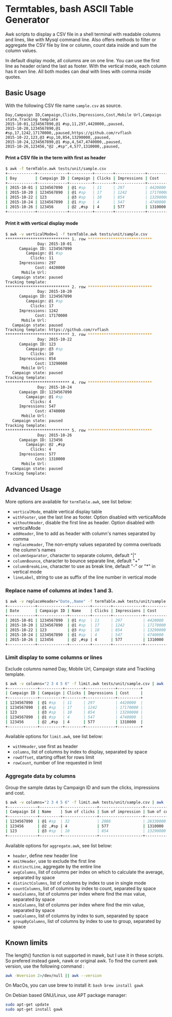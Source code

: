 # Termtables, bash ASCII Table Generator

Awk scripts to display a CSV file in a shell terminal with readable columns and lines, like with Mysql command line.
Also offers methods to filter or aggregate the CSV file by line or column, count data inside and sum the column values.

In default display mode, all columns are on one line. You can use the first line as header or/and the last as footer.
With the vertical mode, each column has it own line. All both modes can deal with lines with comma inside quotes.


## Basic Usage 

With the following CSV file name `sample.csv` as source.

```csv
Day,Campaign ID,Campaign,Clicks,Impressions,Cost,Mobile Url,Campaign state,Tracking template
2015-10-01,1234567890,@1 #sp,11,297,4420000,,paused,
2015-10-20,1234567890,@1 #sp,17,1242,17170000,,paused,https://github.com/rvflash
2015-10-22,123,@3 #sp,10,854,13290000,,paused,
2015-10-24,1234567890,@1 #sp,4,547,4740000,,paused,
2015-10-26,123456,"@2 ,#sp",4,577,1310000,,paused,
```


#### Print a CSV file in the term with first as header

```bash
$ awk -f termTable.awk tests/unit/sample.csv
+------------+-------------+----------+--------+-------------+----------+------------+----------------+----------------------------+
| Day        | Campaign ID | Campaign | Clicks | Impressions | Cost     | Mobile Url | Campaign state | Tracking template          |
+------------+-------------+----------+--------+-------------+----------+------------+----------------+----------------------------+
| 2015-10-01 | 1234567890  | @1 #sp   | 11     | 297         | 4420000  |            | paused         |                            |
| 2015-10-20 | 1234567890  | @1 #sp   | 17     | 1242        | 17170000 |            | paused         | https://github.com/rvflash |
| 2015-10-22 | 123         | @3 #sp   | 10     | 854         | 13290000 |            | paused         |                            |
| 2015-10-24 | 1234567890  | @1 #sp   | 4      | 547         | 4740000  |            | paused         |                            |
| 2015-10-26 | 123456      | @2 ,#sp  | 4      | 577         | 1310000  |            | paused         |                            |
+------------+-------------+----------+--------+-------------+----------+------------+----------------+----------------------------+
```


#### Print it with vertical display mode

```bash
$ awk -v verticalMode=1 -f termTable.awk tests/unit/sample.csv
**************************** 1. row ****************************
              Day: 2015-10-01
      Campaign ID: 1234567890
         Campaign: @1 #sp
           Clicks: 11
      Impressions: 297
             Cost: 4420000
       Mobile Url:
   Campaign state: paused
Tracking template:
**************************** 2. row ****************************
              Day: 2015-10-20
      Campaign ID: 1234567890
         Campaign: @1 #sp
           Clicks: 17
      Impressions: 1242
             Cost: 17170000
       Mobile Url:
   Campaign state: paused
Tracking template: https://github.com/rvflash
**************************** 3. row ****************************
              Day: 2015-10-22
      Campaign ID: 123
         Campaign: @3 #sp
           Clicks: 10
      Impressions: 854
             Cost: 13290000
       Mobile Url:
   Campaign state: paused
Tracking template:
**************************** 4. row ****************************
              Day: 2015-10-24
      Campaign ID: 1234567890
         Campaign: @1 #sp
           Clicks: 4
      Impressions: 547
             Cost: 4740000
       Mobile Url:
   Campaign state: paused
Tracking template:
**************************** 5. row ****************************
              Day: 2015-10-26
      Campaign ID: 123456
         Campaign: @2 ,#sp
           Clicks: 4
      Impressions: 577
             Cost: 1310000
       Mobile Url:
   Campaign state: paused
Tracking template:
```


## Advanced Usage

More options are available for `termTable.awk`, see list below:

* `verticalMode`, enable vertical display table
* `withFooter`, use the last line as footer. Option disabled with verticalMode 
* `withoutHeader`, disable the first line as header. Option disabled with verticalMode
* `addHeader`, line to add as header with column's names separated by comma
* `replaceHeader`, The non-empty values separated by comma overloads the column's names
* `columnSeparator`, character to separate column, default "|"
* `columnBounce`, character to bounce separate line, default "+"
* `columnBreakLine`, character to use as break line, default "-" or "*" in vertical mode
* `lineLabel`, string to use as suffix of the line number in vertical mode


### Replace name of columns at index 1 and 3.

```bash
$ awk -v replaceHeader="Date,,Name" -f termTable.awk tests/unit/sample.csv
+------------+-------------+---------+--------+-------------+----------+------------+----------------+----------------------------+
| Date       | Campaign ID | Name    | Clicks | Impressions | Cost     | Mobile Url | Campaign state | Tracking template          |
+------------+-------------+---------+--------+-------------+----------+------------+----------------+----------------------------+
| 2015-10-01 | 1234567890  | @1 #sp  | 11     | 297         | 4420000  |            | paused         |                            |
| 2015-10-20 | 1234567890  | @1 #sp  | 17     | 1242        | 17170000 |            | paused         | https://github.com/rvflash |
| 2015-10-22 | 123         | @3 #sp  | 10     | 854         | 13290000 |            | paused         |                            |
| 2015-10-24 | 1234567890  | @1 #sp  | 4      | 547         | 4740000  |            | paused         |                            |
| 2015-10-26 | 123456      | @2 ,#sp | 4      | 577         | 1310000  |            | paused         |                            |
+------------+-------------+---------+--------+-------------+----------+------------+----------------+----------------------------+
```


### Limit display to some columns or lines

Exclude columns named Day, Mobile Url, Campaign state and Tracking template.

```bash
$ awk -v columns="2 3 4 5 6" -f limit.awk tests/unit/sample.csv | awk -f termTable.awk
+-------------+----------+--------+-------------+----------+
| Campaign ID | Campaign | Clicks | Impressions | Cost     |
+-------------+----------+--------+-------------+----------+
| 1234567890  | @1 #sp   | 11     | 297         | 4420000  |
| 1234567890  | @1 #sp   | 17     | 1242        | 17170000 |
| 123         | @3 #sp   | 10     | 854         | 13290000 |
| 1234567890  | @1 #sp   | 4      | 547         | 4740000  |
| 123456      | @2 ,#sp  | 4      | 577         | 1310000  |
+-------------+----------+--------+-------------+----------+
```

Available options for `limit.awk`, see list below:

* `withHeader`, use first as header
* `columns`, list of columns by index to display, separated by space
* `rowOffset`, starting offset for rows limit
* `rowCount`, number of line requested in limit


### Aggregate data by columns

Group the sample datas by Campaign ID and sum the clicks, impressions and cost.

```bash
$ awk -v columns="2 3 4 5 6" -f limit.awk tests/unit/sample.csv | awk -v groupByColumns="1" -v sumColumns="3 4 5" -v omitHeader=1 -v header="Campaign Id,Name,Sum of clicks, Sum of impression, Sum of cost" -f aggregate.awk | awk -f termTable.awk
+-------------+---------+---------------+-------------------+-------------+
| Campaign Id | Name    | Sum of clicks | Sum of impression | Sum of cost |
+-------------+---------+---------------+-------------------+-------------+
| 1234567890  | @1 #sp  | 32            | 2086              | 26330000    |
| 123456      | @2 ,#sp | 4             | 577               | 1310000     |
| 123         | @3 #sp  | 10            | 854               | 13290000    |
+-------------+---------+---------------+-------------------+-------------+
```

Available options for `aggregate.awk`, see list below:

* `header`, define new header line
* `omitHeader`, use to exclude the first line
* `distinctLine`, aggregate by the entire line
* `avgColumns`, list of columns per index on which to calculate the average, separated by space
* `distinctColumns`, list of columns by index to use in single mode
* `countColumns`, list of columns by index to count, separated by space
* `maxColumns`, list of columns per index where find the max value, separated by space
* `minColumns`, list of columns per index where find the min value, separated by space
* `sumColumns`, list of columns by index to sum, separated by space
* `groupByColumns`, list of columns by index to use to group, separated by space


## Known limits

The length() function is not supported in mawk, but I use it in these scripts. So prefered instead gawk, nawk or original awk.
To find the current awk version, use the following command : 

```bash
awk -Wversion 2>/dev/null || awk --version
```

On MacOs, you can use brew to install it: ```bash brew install gawk```

On Debian based GNU/Linux, use APT package manager: 

```bash
sudo apt-get update
sudo apt-get install gawk
```